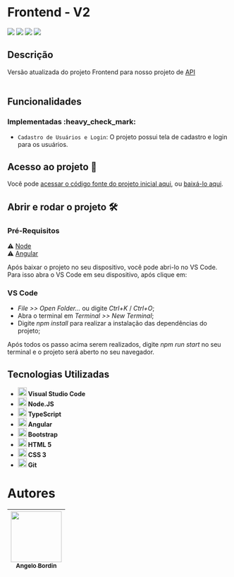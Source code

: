 <h1>Frontend - V2</h1>

<p>
  <img src="https://img.shields.io/badge/status-em%20desenvolvimento-brightgreen"/>
  <img src="https://img.shields.io/badge/última%20atualização-setembro-yellowgreen"/>
  <img src="https://img.shields.io/badge/Node.JS-18.12.1-blueviolet"/>
  <img src="https://img.shields.io/badge/Angular-14.0.3-red"/>
</p>

<h2>Descrição</h2>

Versão atualizada do projeto Frontend para nosso projeto de [API](https://github.com/angelobordin/api)<br>
<br>

<h2>Funcionalidades</h2>
<h3>Implementadas :heavy_check_mark:</h3>

-   `Cadastro de Usuários e Login`: O projeto possui tela de cadastro e login para os usuários.

<h2>Acesso ao projeto 📁</h2>

Você pode [acessar o código fonte do projeto inicial aqui](https://github.com/angelobordin/frontendv2/tree/master), ou [baixá-lo aqui](https://github.com/angelobordin/frontendv2/archive/refs/heads/master.zip).

<h2>Abrir e rodar o projeto 🛠️</h2>
<h3>Pré-Requisitos</h3>

⚠️ [Node](https://nodejs.org/en/)<br>
⚠️ [Angular](https://angular.io/)<br>

Após baixar o projeto no seu dispositivo, você pode abri-lo no VS Code.<br>
Para isso abra o VS Code em seu dispositivo, após clique em:

<h3>VS Code</h3>

-   _File >> Open Folder..._ ou digite _Ctrl+K_ / _Ctrl+O_;
-   Abra o terminal em _Terminal >> New Terminal_;
-   Digite _npm install_ para realizar a instalação das dependências do projeto;

Após todos os passo acima serem realizados, digite _npm run start_ no seu terminal e o projeto será aberto no seu navegador.

<h2>Tecnologias Utilizadas</h2>

<ul>
  <li><img src="https://cdn.jsdelivr.net/gh/devicons/devicon/icons/vscode/vscode-plain.svg" width="20" height="20"/><b> Visual Studio Code</b></li>
  <li><img src="https://cdn.jsdelivr.net/gh/devicons/devicon/icons/nodejs/nodejs-original.svg" width="20" height="20"/><b> Node.JS</b></li>
  <li><img src="https://cdn.jsdelivr.net/gh/devicons/devicon/icons/typescript/typescript-original.svg" width="20" height="20"/><b> TypeScript</b></li>
  <li><img src="https://cdn.jsdelivr.net/gh/devicons/devicon/icons/angularjs/angularjs-plain.svg" width="20" height="20"/><b> Angular</b></li>
  <li><img src="https://cdn.jsdelivr.net/gh/devicons/devicon/icons/bootstrap/bootstrap-original.svg" width="20" height="20"/><b> Bootstrap</b></li>
  <li><img src="https://cdn.jsdelivr.net/gh/devicons/devicon/icons/html5/html5-original.svg" width="20" height="20"/><b> HTML 5</b></li>
  <li><img src="https://cdn.jsdelivr.net/gh/devicons/devicon/icons/css3/css3-original.svg" width="20" height="20"/><b> CSS 3</b></li>
  <li><img src="https://cdn.jsdelivr.net/gh/devicons/devicon/icons/git/git-original.svg" width="20" height="20"/><b> Git</b></li>
</ul>

# Autores

| [<img src="https://avatars.githubusercontent.com/u/70332789?s=400&u=c6b947894c97e0e941f64aafeb22719ff49589ac&v=4" width=115><br><sub>Angelo Bordin</sub>](https://github.com/angelobordin) |
| :----------------------------------------------------------------------------------------------------------------------------------------------------------------------------------------: |
